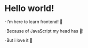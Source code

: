 # Hello world!

-I'm here to learn frontend!  🤒

-Because of JavaScript my head has 🤯!

-But i love it 🤫

